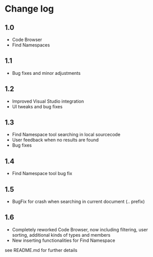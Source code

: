 # Change log

## 1.0

- Code Browser
- Find Namespaces

## 1.1

- Bug fixes and minor adjustments

## 1.2

- Improved Visual Studio integration
- UI tweaks and bug fixes

## 1.3

- Find Namespace tool searching in local sourcecode
- User feedback when no results are found
- Bug fixes

## 1.4

- Find Namespace tool bug fix

## 1.5

- BugFix for crash when searching in current document (.. prefix)

## 1.6 

- Completely reworked Code Browser, now including filtering, user sorting, additional kinds of types and members
- New inserting functionalities for Find Namespace

see README.md for further details